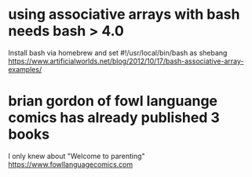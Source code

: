 # using associative arrays with bash needs bash > 4.0
Install bash via homebrew and set #!/usr/local/bin/bash as shebang
https://www.artificialworlds.net/blog/2012/10/17/bash-associative-array-examples/

# brian gordon of fowl languange comics has already published 3 books
I only knew about "Welcome to parenting" https://www.fowllanguagecomics.com
